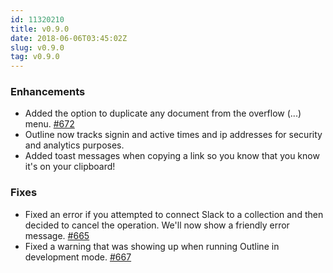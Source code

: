 ```yaml
---
id: 11320210
title: v0.9.0
date: 2018-06-06T03:45:02Z
slug: v0.9.0
tag: v0.9.0
---
```

    
### Enhancements

- Added the option to duplicate any document from the overflow (...) menu. [#672](https://github.com/outline/outline/pull/672)
- Outline now tracks signin and active times and ip addresses for security and analytics purposes.
- Added toast messages when copying a link so you know that you know it's on your clipboard!

### Fixes

- Fixed an error if you attempted to connect Slack to a collection and then decided to cancel the operation. We'll now show a friendly error message. [#665](https://github.com/outline/outline/issues/665)
- Fixed a warning that was showing up when running Outline in development mode. [#667](https://github.com/outline/outline/issues/667)
      